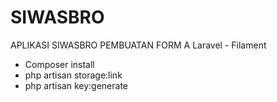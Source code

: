 # SIWASBRO

APLIKASI SIWASBRO PEMBUATAN FORM A
Laravel - Filament

-   Composer install
-   php artisan storage:link
-   php artisan key:generate

